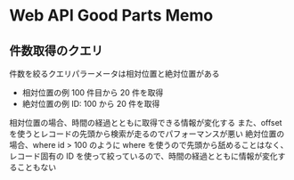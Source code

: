 # Web API Good Parts Memo

## 件数取得のクエリ

件数を絞るクエリパラーメータは相対位置と絶対位置がある

- 相対位置の例 100 件目から 20 件を取得
- 絶対位置の例 ID: 100 から 20 件を取得

相対位置の場合、時間の経過とともに取得できる情報が変化する
また、offset を使うとレコードの先頭から検索が走るのでパフォーマンスが悪い
絶対位置の場合、where id > 100 のように where を使うので先頭から舐めることはなく、レコード固有の ID を使って絞っているので、時間の経過とともに情報が変化することもない
